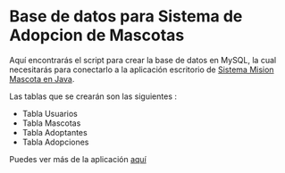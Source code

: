 # Base de datos para Sistema de Adopcion de Mascotas

Aquí encontrarás el script para crear la base de datos en MySQL, la cual necesitarás para conectarlo a la aplicación escritorio de [Sistema Mision Mascota en Java](https://github.com/maadcode/SistemaMisionMascota-Java).

Las tablas que se crearán son las siguientes :
* Tabla Usuarios
* Tabla Mascotas
* Tabla Adoptantes
* Tabla Adopciones

Puedes ver más de la aplicación [aquí](https://misionmascota.maadcode.dev/)
